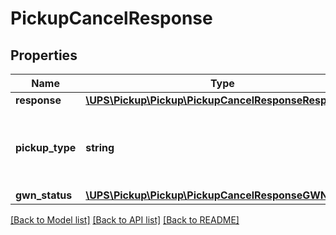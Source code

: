 # PickupCancelResponse

## Properties
Name | Type | Description | Notes
------------ | ------------- | ------------- | -------------
**response** | [**\UPS\Pickup\Pickup\PickupCancelResponseResponse**](PickupCancelResponseResponse.md) |  | 
**pickup_type** | **string** | The type of pickup that has been cancelled. 01 &#x3D; On-Call Pickup | 
**gwn_status** | [**\UPS\Pickup\Pickup\PickupCancelResponseGWNStatus**](PickupCancelResponseGWNStatus.md) |  | [optional] 

[[Back to Model list]](../../README.md#documentation-for-models) [[Back to API list]](../../README.md#documentation-for-api-endpoints) [[Back to README]](../../README.md)

